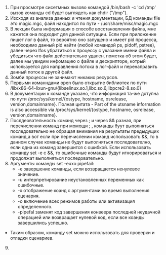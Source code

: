 1. При просмотре сисетмных вызово командой /bin/bash -c 'cd /tmp' вызов команды cd будет выглядеть как chdir ("/tmp").
2. Изсходя из анализа данных и чтения документации, БД команды file это magic.mgc, файл находится по пути - /usr/share/misc/magic.mgc
3. В лекции была информация о способе восстановления файла, мне кажется она подходит для данной ситуации. Если при приложение пишет лог в файл, то вероятно оно запущено и имеет pid процесса, необходимо данный pid найти (любой командой ps, pidoff, pstree), далее через lfos убратиться к процессу с указание имени файла и убедиться что файл дейстивтельно удален, пометка об этом будет, далее мы увидим инфомацию о файле и дескрипторе, котрый используется для направления потока в лог-файл и перенаправить данный поток в другой файл.
4. Зомби процессы не занимают никаких ресурсов.
5. Первыми команндами open было открытие библиотек по пути /lib/x86-64-lixun-gnu/{libselinux.so.1,libc.so.6,libpcre2-8.so.0}
6. В документации к команде указано, что информация та-же дотупна по пути /proc/sys/kernel/{ostype, hostname, osrelease, version,domainname}. Полная цитата - Part of the utsname information is also accessible via /proc/sys/kernel/{ostype, hostname, osrelease, version,domainname}.
7. Послдеовательность команд через ; и через && разная, при перечислении команд при момощи ; , команды буут выполняться последовательно не обращая внимания на результаты предыдущих команд,а вот если при перечислении команд использовать &&, то в данном случае команды не будут выполняться последователно, если одна из команд завершится с ошибкой. Если использовать команду set -e с &&, то ошибочные команды будут игнорироваться и продолжат выполняться последовательно.
8. Аргументы команды set -euxo pipefail:
    * -e завершение команды, если возвращается ненулевое значение.
    * -u интерпретирование неустановленных переменных как ошибочные.
    * -х отображение коанд с аргументами во время выполнения сценария.
    * -o включение всех режимов работы или активизация определенного.
    * -pipefal заменят код завершения конвеера последней неудачной операцией или возвращает нулевой код, если все коанды завершились успешно.
  * Таким образом, команду set можно использовать для проверки и отладки сценариев.
9. 

